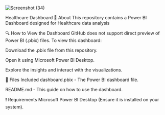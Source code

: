 ![Screenshot (34)](https://github.com/user-attachments/assets/041d7bdf-b00e-4c53-8cb4-1dac93ac7704)



Healthcare Dashboard
📌 About
This repository contains a Power BI Dashboard designed for Healthcare data analysis 

🔍 How to View the Dashboard
GitHub does not support direct preview of Power BI (.pbix) files. To view this dashboard:

Download the .pbix file from this repository.

Open it using Microsoft Power BI Desktop.

Explore the insights and interact with the visualizations.

📂 Files Included
dashboard.pbix - The Power BI dashboard file.

README.md - This guide on how to use the dashboard.

❗ Requirements
Microsoft Power BI Desktop (Ensure it is installed on your system).

